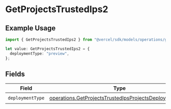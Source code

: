 # GetProjectsTrustedIps2

## Example Usage

```typescript
import { GetProjectsTrustedIps2 } from "@vercel/sdk/models/operations/getprojects.js";

let value: GetProjectsTrustedIps2 = {
  deploymentType: "preview",
};
```

## Fields

| Field                                                                                                                            | Type                                                                                                                             | Required                                                                                                                         | Description                                                                                                                      |
| -------------------------------------------------------------------------------------------------------------------------------- | -------------------------------------------------------------------------------------------------------------------------------- | -------------------------------------------------------------------------------------------------------------------------------- | -------------------------------------------------------------------------------------------------------------------------------- |
| `deploymentType`                                                                                                                 | [operations.GetProjectsTrustedIpsProjectsDeploymentType](../../models/operations/getprojectstrustedipsprojectsdeploymenttype.md) | :heavy_check_mark:                                                                                                               | N/A                                                                                                                              |